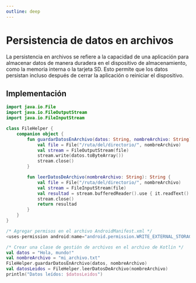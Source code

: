 ```yaml
---
outline: deep
---
```


# Persistencia de datos en archivos

La persistencia en archivos se refiere a la capacidad de una aplicación para almacenar datos de manera duradera en el dispositivo de almacenamiento, como la memoria interna o la tarjeta SD. Esto permite que los datos persistan incluso después de cerrar la aplicación o reiniciar el dispositivo.

## Implementación

``` kotlin
import java.io.File
import java.io.FileOutputStream
import java.io.FileInputStream

class FileHelper {
    companion object {
        fun guardarDatosEnArchivo(datos: String, nombreArchivo: String) {
            val file = File("/ruta/del/directorio/", nombreArchivo)
            val stream = FileOutputStream(file)
            stream.write(datos.toByteArray())
            stream.close()
        }

        fun leerDatosDeArchivo(nombreArchivo: String): String {
            val file = File("/ruta/del/directorio/", nombreArchivo)
            val stream = FileInputStream(file)
            val resultad = stream.bufferedReader().use { it.readText() }
            stream.close()
            return resultad
        }
    }
}

/* Agregar permisos en el archivo AndroidManifest.xml */
<uses-permission android:name="android.permission.WRITE_EXTERNAL_STORAGE" />

/* Crear una clase de gestión de archivos en el archivo de Kotlin */
val datos = "Hola, mundo!"
val nombreArchivo = "mi_archivo.txt"
FileHelper.guardarDatosEnArchivo(datos, nombreArchivo)
val datosLeidos = FileHelper.leerDatosDeArchivo(nombreArchivo)
println("Datos leídos: $datosLeidos")
```